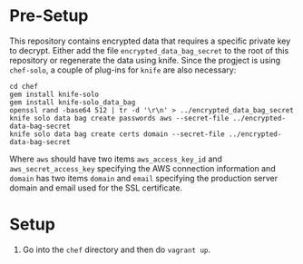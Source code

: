 # Pre-Setup

This repository contains encrypted data that requires a specific private
key to decrypt. Either add the file `encrypted_data_bag_secret` to the 
root of this repository or regenerate the data using knife. Since the
progject is using `chef-solo`, a couple of plug-ins for `knife` are also
necessary:

```
cd chef
gem install knife-solo
gem install knife-solo_data_bag
openssl rand -base64 512 | tr -d '\r\n' > ../encrypted_data_bag_secret
knife solo data bag create passwords aws --secret-file ../encrypted-data-bag-secret
knife solo data bag create certs domain --secret-file ../encrypted-data-bag-secret
```

Where `aws` should have two items `aws_access_key_id` and `aws_secret_access_key`
specifying the AWS connection information and `domain` has two items `domain`
and `email` specifying the production server domain and email used for the
SSL certificate.

# Setup

1. Go into the `chef` directory and then do `vagrant up`.

